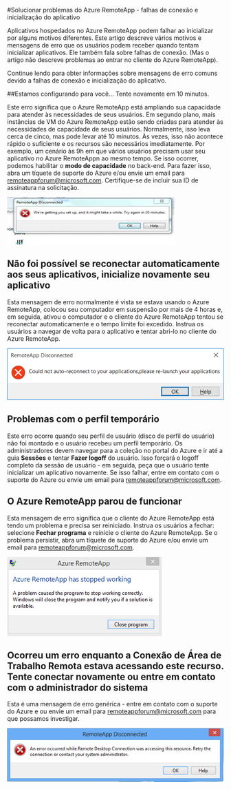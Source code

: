 <properties 
    pageTitle="Solucionar problemas do Azure RemoteApp - falhas de conexão e inicialização do aplicativo | Microsoft Azure" 
    description="Saiba como solucionar problemas com a inicialização e a conexão a aplicativos no Azure RemoteApp." 
    services="remoteapp" 
	documentationCenter="" 
    authors="ericorman" 
    manager="mbaldwin" />

<tags 
    ms.service="remoteapp" 
    ms.workload="compute" 
    ms.tgt_pltfrm="na" 
    ms.devlang="na" 
    ms.topic="article" 
    ms.date="02/02/2016" 
    ms.author="elizapo" />



#Solucionar problemas do Azure RemoteApp - falhas de conexão e inicialização do aplicativo 

Aplicativos hospedados no Azure RemoteApp podem falhar ao inicializar por alguns motivos diferentes. Este artigo descreve vários motivos e mensagens de erro que os usuários podem receber quando tentam inicializar aplicativos. Ele também fala sobre falhas de conexão. (Mas o artigo não descreve problemas ao entrar no cliente do Azure RemoteApp).

Continue lendo para obter informações sobre mensagens de erro comuns devido a falhas de conexão e inicialização do aplicativo.

##Estamos configurando para você... Tente novamente em 10 minutos.

Este erro significa que o Azure RemoteApp está ampliando sua capacidade para atender às necessidades de seus usuários. Em segundo plano, mais instâncias de VM do Azure RemoteApp estão sendo criadas para atender às necessidades de capacidade de seus usuários. Normalmente, isso leva cerca de cinco, mas pode levar até 10 minutos. Às vezes, isso não acontece rápido o suficiente e os recursos são necessários imediatamente. Por exemplo, um cenário às 9h em que vários usuários precisam usar seu aplicativo no Azure RemoteAppn ao mesmo tempo. Se isso ocorrer, podemos habilitar o **modo de capacidade** no back-end. Para fazer isso, abra um tíquete de suporte do Azure e/ou envie um email para [remoteappforum@microsoft.com](mailto:remoteappforum@microsoft.com). Certifique-se de incluir sua ID de assinatura na solicitação.

![Estamos configurando para você](./media/remoteapp-apptrouble/ra-apptrouble1.png)

## Não foi possível se reconectar automaticamente aos seus aplicativos, inicialize novamente seu aplicativo  

Esta mensagem de erro normalmente é vista se estava usando o Azure RemoteApp, colocou seu computador em suspensão por mais de 4 horas e, em seguida, ativou o computador e o cliente do Azure RemoteApp tentou se reconectar automaticamente e o tempo limite foi excedido. Instrua os usuários a navegar de volta para o aplicativo e tentar abri-lo no cliente do Azure RemoteApp.

![Não foi possível reconectar automaticamente aos seus aplicativos](./media/remoteapp-apptrouble/ra-apptrouble2.png)

## Problemas com o perfil temporário 

Este erro ocorre quando seu perfil de usuário (disco de perfil do usuário) não foi montado e o usuário recebeu um perfil temporário. Os administradores devem navegar para a coleção no portal do Azure e ir até a guia **Sessões** e tentar **Fazer logoff** do usuário. Isso forçará o logoff completo da sessão de usuário - em seguida, peça que o usuário tente inicializar um aplicativo novamente. Se isso falhar, entre em contato com o suporte do Azure ou envie um email para [remoteappforum@microsoft.com](mailto:remoteappforum@microsoft.com).

## O Azure RemoteApp parou de funcionar

Esta mensagem de erro significa que o cliente do Azure RemoteApp está tendo um problema e precisa ser reiniciado. Instrua os usuários a fechar: selecione **Fechar programa** e reinicie o cliente do Azure RemoteApp. Se o problema persistir, abra um tíquete de suporte do Azure e/ou envie um email para [remoteappforum@microsoft.com](mailto:remoteappforum@microsoft.com).

![O Azure RemoteApp parou de funcionar](./media/remoteapp-apptrouble/ra-apptrouble3.png)

## Ocorreu um erro enquanto a Conexão de Área de Trabalho Remota estava acessando este recurso. Tente conectar novamente ou entre em contato com o administrador do sistema

Esta é uma mensagem de erro genérica - entre em contato com o suporte do Azure e ou envie um email para [remoteappforum@microsoft.com](mailto:remoteappforum@microsoft.com) para que possamos investigar.

![Mensagem genérica do Azure RemoteApp](./media/remoteapp-apptrouble/ra-apptrouble4.png)

<!---HONumber=AcomDC_0211_2016-->